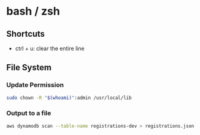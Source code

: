 # bash / zsh

## Shortcuts

* ctrl + u: clear the entire line

## File System

### Update Permission

```bash
sudo chown -R "$(whoami)":admin /usr/local/lib
```

### Output to a file

```bash
aws dynamodb scan --table-name registrations-dev > registrations.json
```

